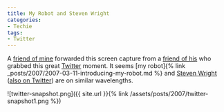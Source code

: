 ```yaml
---
title: My Robot and Steven Wright
categories:
- Techie
tags:
- Twitter
---
```


A [friend of mine](http://www.jimbernard.net/) forwarded this screen capture from a [friend of his](http://www.lapoint.net/) who grabbed this great [Twitter](http://twitter.com/) moment. It seems [my robot]{% link _posts/2007/2007-03-11-introducing-my-robot.md %} and [Steven Wright](http://www.stevenwright.com/) ([also on Twitter](http://twitter.com/stevenwright)) are on similar wavelengths.


![twitter-snapshot.png]({{ site.url }}{% link /assets/posts/2007/twitter-snapshot1.png %})

